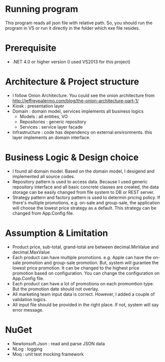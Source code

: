 # Running program
This program reads all json file with relative path. So, you should run the program in VS or run it directly in the folder which exe file resides. 

# Prerequisite
- .NET 4.0 or higher version (I used VS2013 for this project)

# Architecture & Project structure
- I follow Onion Architecture. You could see the onion architecture from http://jeffreypalermo.com/blog/the-onion-architecture-part-1/
- Kiosk : presentation layer
- Domain : domain model, services implements all business logics
  * Models : all entities, VO
  * Repositories : generic repository
  * Services : service layer facade
- Infrastructure : code has dependency on external environments. this layer implements an domain interface.

# Business Logic & Design choice
- I found all domain model. Based on the domain model, I desigend and implemented all source codes.
- Repository pattern is used to access data. Because I used generic repository interface and all basic concrete classes are created, the data storage can be easily changed from file system to DB or REST server.
- Strategy pattern and factory pattern is used to determin pricing policy. If there's multiple promotions, e.g. on-sale and group-sale, the application will choose the lowest price strategy as a default. This strategy can be changed from App.Config file.

# Assumption & Limitation
- Product price, sub-total, grand-total are between decimal.MinValue and decimal.MaxValue
- Each product can have multiple promotions. e.g. Apple can have the on-sale promotion and group-sale promotion. But, system will gurantee the lowest price promotion. It can be changed to the highest price promotion based on configuration. You can change the configuration on App.Config file.
- Each product can have a lot of promotions on each promomtion type. But the promotion date should not overlay.
- All marketing team input data is correct. However, I added a couple of validation logics.
- All input file should be provided in the right place. If not, system will say error message.

# NuGet
- Newtonsoft.Json : read and parse JSON data
- NLog : logging
- Moq : unit test mocking framework
